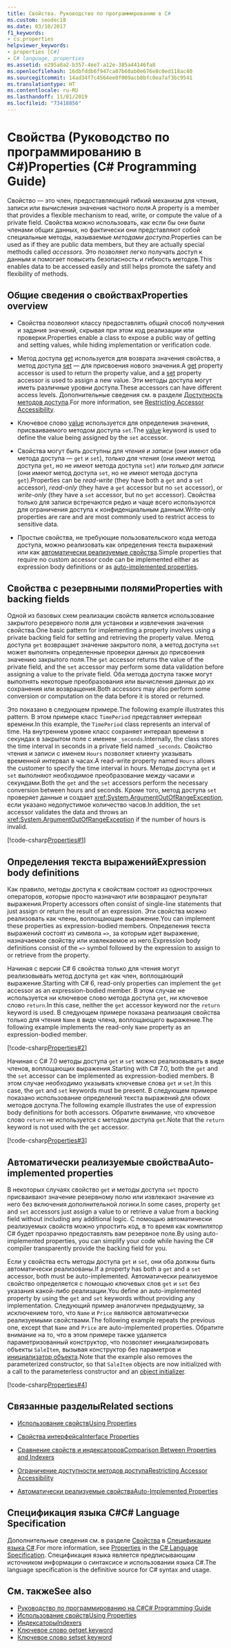 ```yaml
---
title: Свойства. Руководство по программированию в C#
ms.custom: seodec18
ms.date: 03/10/2017
f1_keywords:
- cs.properties
helpviewer_keywords:
- properties [C#]
- C# language, properties
ms.assetid: e295a8a2-b357-4ee7-a12e-385a44146fa8
ms.openlocfilehash: 16dbfddb6f947ca07b60ab0e676e8c0ed118ac40
ms.sourcegitcommit: 14ad34f7c4564ee0f009acb8bfc0ea7af3bc9541
ms.translationtype: HT
ms.contentlocale: ru-RU
ms.lasthandoff: 11/01/2019
ms.locfileid: "73418856"
---
```

# <a name="properties-c-programming-guide"></a><span data-ttu-id="5eaa4-102">Свойства (Руководство по программированию в C#)</span><span class="sxs-lookup"><span data-stu-id="5eaa4-102">Properties (C# Programming Guide)</span></span>

<span data-ttu-id="5eaa4-103">Свойство — это член, предоставляющий гибкий механизм для чтения, записи или вычисления значения частного поля.</span><span class="sxs-lookup"><span data-stu-id="5eaa4-103">A property is a member that provides a flexible mechanism to read, write, or compute the value of a private field.</span></span> <span data-ttu-id="5eaa4-104">Свойства можно использовать, как если бы они были членами общих данных, но фактически они представляют собой специальные методы, называемые *методами доступа*.</span><span class="sxs-lookup"><span data-stu-id="5eaa4-104">Properties can be used as if they are public data members, but they are actually special methods called *accessors*.</span></span> <span data-ttu-id="5eaa4-105">Это позволяет легко получать доступ к данным и помогает повысить безопасность и гибкость методов.</span><span class="sxs-lookup"><span data-stu-id="5eaa4-105">This enables data to be accessed easily and still helps promote the safety and flexibility of methods.</span></span>  

## <a name="properties-overview"></a><span data-ttu-id="5eaa4-106">Общие сведения о свойствах</span><span class="sxs-lookup"><span data-stu-id="5eaa4-106">Properties overview</span></span>  
  
- <span data-ttu-id="5eaa4-107">Свойства позволяют классу предоставлять общий способ получения и задания значений, скрывая при этом код реализации или проверки.</span><span class="sxs-lookup"><span data-stu-id="5eaa4-107">Properties enable a class to expose a public way of getting and setting values, while hiding implementation or verification code.</span></span>  
  
- <span data-ttu-id="5eaa4-108">Метод доступа [get](../../language-reference/keywords/get.md) используется для возврата значения свойства, а метод доступа [set](../../language-reference/keywords/set.md) — для присвоения нового значения.</span><span class="sxs-lookup"><span data-stu-id="5eaa4-108">A [get](../../language-reference/keywords/get.md) property accessor is used to return the property value, and a [set](../../language-reference/keywords/set.md) property accessor is used to assign a new value.</span></span> <span data-ttu-id="5eaa4-109">Эти методы доступа могут иметь различные уровни доступа.</span><span class="sxs-lookup"><span data-stu-id="5eaa4-109">These accessors can have different access levels.</span></span> <span data-ttu-id="5eaa4-110">Дополнительные сведения см. в разделе [Доступность методов доступа](./restricting-accessor-accessibility.md).</span><span class="sxs-lookup"><span data-stu-id="5eaa4-110">For more information, see [Restricting Accessor Accessibility](./restricting-accessor-accessibility.md).</span></span>  
  
- <span data-ttu-id="5eaa4-111">Ключевое слово [value](../../language-reference/keywords/value.md) используется для определения значения, присваиваемого методом доступа `set`.</span><span class="sxs-lookup"><span data-stu-id="5eaa4-111">The [value](../../language-reference/keywords/value.md) keyword is used to define the value being assigned by the `set` accessor.</span></span>  
- <span data-ttu-id="5eaa4-112">Свойства могут быть доступны для *чтения и записи* (они имеют оба метода доступа — `get` и `set`), *только для чтения* (они имеют метод доступа `get`, но не имеют метода доступа `set`) или *только для записи* (они имеют метод доступа `set`, но не имеют метода доступа `get`).</span><span class="sxs-lookup"><span data-stu-id="5eaa4-112">Properties can be *read-write* (they have both a `get` and a `set` accessor), *read-only* (they have a `get` accessor but no `set` accessor), or *write-only* (they have a `set` accessor, but no `get` accessor).</span></span> <span data-ttu-id="5eaa4-113">Свойства только для записи встречаются редко и чаще всего используются для ограничения доступа к конфиденциальным данным.</span><span class="sxs-lookup"><span data-stu-id="5eaa4-113">Write-only properties are rare and are most commonly used to restrict access to sensitive data.</span></span>

- <span data-ttu-id="5eaa4-114">Простые свойства, не требующие пользовательского кода метода доступа, можно реализовать как определения текста выражений или как [автоматически реализуемые свойства](./auto-implemented-properties.md).</span><span class="sxs-lookup"><span data-stu-id="5eaa4-114">Simple properties that require no custom accessor code can be implemented either as expression body definitions or as [auto-implemented properties](./auto-implemented-properties.md).</span></span>
 
## <a name="properties-with-backing-fields"></a><span data-ttu-id="5eaa4-115">Свойства с резервными полями</span><span class="sxs-lookup"><span data-stu-id="5eaa4-115">Properties with backing fields</span></span>

<span data-ttu-id="5eaa4-116">Одной из базовых схем реализации свойств является использование закрытого резервного поля для установки и извлечения значения свойства.</span><span class="sxs-lookup"><span data-stu-id="5eaa4-116">One basic pattern for implementing a property involves using a private backing field for setting and retrieving the property value.</span></span> <span data-ttu-id="5eaa4-117">Метод доступа `get` возвращает значение закрытого поля, а метод доступа `set` может выполнять определенные проверки данных до присвоения значению закрытого поля.</span><span class="sxs-lookup"><span data-stu-id="5eaa4-117">The `get` accessor returns the value of the private field, and the `set` accessor may perform some data validation before assigning a value to the private field.</span></span> <span data-ttu-id="5eaa4-118">Оба метода доступа также могут выполнять некоторые преобразования или вычисления данных до их сохранения или возвращения.</span><span class="sxs-lookup"><span data-stu-id="5eaa4-118">Both accessors may also perform some conversion or computation on the data before it is stored or returned.</span></span>

<span data-ttu-id="5eaa4-119">Это показано в следующем примере.</span><span class="sxs-lookup"><span data-stu-id="5eaa4-119">The following example illustrates this pattern.</span></span> <span data-ttu-id="5eaa4-120">В этом примере класс `TimePeriod` представляет интервал времени.</span><span class="sxs-lookup"><span data-stu-id="5eaa4-120">In this example, the `TimePeriod` class represents an interval of time.</span></span> <span data-ttu-id="5eaa4-121">На внутреннем уровне класс сохраняет интервал времени в секундах в закрытом поле с именем `_seconds`.</span><span class="sxs-lookup"><span data-stu-id="5eaa4-121">Internally, the class stores the time interval in seconds in a private field named `_seconds`.</span></span> <span data-ttu-id="5eaa4-122">Свойство чтения и записи с именем `Hours` позволяет клиенту указывать временной интервал в часах.</span><span class="sxs-lookup"><span data-stu-id="5eaa4-122">A read-write property named `Hours` allows the customer to specify the time interval in hours.</span></span> <span data-ttu-id="5eaa4-123">Методы доступа `get` и `set` выполняют необходимое преобразование между часами и секундами.</span><span class="sxs-lookup"><span data-stu-id="5eaa4-123">Both the `get` and the `set` accessors perform the necessary conversion between hours and seconds.</span></span> <span data-ttu-id="5eaa4-124">Кроме того, метод доступа `set` проверяет данные и создает <xref:System.ArgumentOutOfRangeException>, если указано недопустимое количество часов.</span><span class="sxs-lookup"><span data-stu-id="5eaa4-124">In addition, the `set` accessor validates the data and throws an <xref:System.ArgumentOutOfRangeException> if the number of hours is invalid.</span></span> 
   
 [!code-csharp[Properties#1](../../../../samples/snippets/csharp/programming-guide/classes-and-structs/properties-1.cs)]  
  
## <a name="expression-body-definitions"></a><span data-ttu-id="5eaa4-125">Определения текста выражений</span><span class="sxs-lookup"><span data-stu-id="5eaa4-125">Expression body definitions</span></span>  

 <span data-ttu-id="5eaa4-126">Как правило, методы доступа к свойствам состоят из однострочных операторов, которые просто назначают или возвращают результат выражения.</span><span class="sxs-lookup"><span data-stu-id="5eaa4-126">Property accessors often consist of single-line statements that just assign or return the result of an expression.</span></span> <span data-ttu-id="5eaa4-127">Эти свойства можно реализовать как члены, воплощающие выражение.</span><span class="sxs-lookup"><span data-stu-id="5eaa4-127">You can implement these properties as expression-bodied members.</span></span> <span data-ttu-id="5eaa4-128">Определения текста выражений состоят из символа `=>`, за которым идет выражение, назначаемое свойству или извлекаемое из него.</span><span class="sxs-lookup"><span data-stu-id="5eaa4-128">Expression body definitions consist of the `=>` symbol followed by the expression to assign to or retrieve from the property.</span></span>

 <span data-ttu-id="5eaa4-129">Начиная с версии C# 6 свойства только для чтения могут реализовывать метод доступа `get` как член, воплощающий выражение.</span><span class="sxs-lookup"><span data-stu-id="5eaa4-129">Starting with C# 6, read-only properties can implement the `get` accessor as an expression-bodied member.</span></span> <span data-ttu-id="5eaa4-130">В этом случае не используется ни ключевое слово метода доступа `get`, ни ключевое слово `return`.</span><span class="sxs-lookup"><span data-stu-id="5eaa4-130">In this case, neither the `get` accessor keyword nor the `return` keyword is used.</span></span> <span data-ttu-id="5eaa4-131">В следующем примере показана реализация свойства только для чтения `Name` в виде члена, воплощающего выражение.</span><span class="sxs-lookup"><span data-stu-id="5eaa4-131">The following example implements the read-only `Name` property as an expression-bodied member.</span></span>

 [!code-csharp[Properties#2](../../../../samples/snippets/csharp/programming-guide/classes-and-structs/properties-2.cs)]  

 <span data-ttu-id="5eaa4-132">Начиная с C# 7.0 методы доступа `get` и `set` можно реализовывать в виде членов, воплощающих выражения.</span><span class="sxs-lookup"><span data-stu-id="5eaa4-132">Starting with C# 7.0, both the `get` and the `set` accessor can be implemented as expression-bodied members.</span></span> <span data-ttu-id="5eaa4-133">В этом случае необходимо указывать ключевые слова `get` и `set`.</span><span class="sxs-lookup"><span data-stu-id="5eaa4-133">In this case, the `get` and `set` keywords must be present.</span></span> <span data-ttu-id="5eaa4-134">В следующем примере показано использование определений текста выражений для обоих методов доступа.</span><span class="sxs-lookup"><span data-stu-id="5eaa4-134">The following example illustrates the use of expression body definitions for both accessors.</span></span> <span data-ttu-id="5eaa4-135">Обратите внимание, что ключевое слово `return` не используется с методом доступа `get`.</span><span class="sxs-lookup"><span data-stu-id="5eaa4-135">Note that the `return` keyword is not used with the `get` accessor.</span></span>
 
  [!code-csharp[Properties#3](../../../../samples/snippets/csharp/programming-guide/classes-and-structs/properties-3.cs)]  

## <a name="auto-implemented-properties"></a><span data-ttu-id="5eaa4-136">Автоматически реализуемые свойства</span><span class="sxs-lookup"><span data-stu-id="5eaa4-136">Auto-implemented properties</span></span>

<span data-ttu-id="5eaa4-137">В некоторых случаях свойство `get` и методы доступа `set` просто присваивают значение резервному полю или извлекают значение из него без включения дополнительной логики.</span><span class="sxs-lookup"><span data-stu-id="5eaa4-137">In some cases, property `get` and `set` accessors just assign a value to or retrieve a value from a backing field without including any additional logic.</span></span> <span data-ttu-id="5eaa4-138">С помощью автоматически реализуемых свойств можно упростить код, в то время как компилятор C# будет прозрачно предоставлять вам резервное поле.</span><span class="sxs-lookup"><span data-stu-id="5eaa4-138">By using auto-implemented properties, you can simplify your code while having the C# compiler transparently provide the backing field for you.</span></span> 

<span data-ttu-id="5eaa4-139">Если у свойства есть методы доступа `get` и `set`, они оба должны быть автоматически реализованы.</span><span class="sxs-lookup"><span data-stu-id="5eaa4-139">If a property has both a `get` and a `set` accessor, both must be auto-implemented.</span></span> <span data-ttu-id="5eaa4-140">Автоматически реализуемое свойство определяется с помощью ключевых слов `get` и `set` без указания какой-либо реализации.</span><span class="sxs-lookup"><span data-stu-id="5eaa4-140">You define an auto-implemented property by using the `get` and `set` keywords without providing any implementation.</span></span> <span data-ttu-id="5eaa4-141">Следующий пример аналогичен предыдущему, за исключением того, что `Name` и `Price` являются автоматически реализуемыми свойствами.</span><span class="sxs-lookup"><span data-stu-id="5eaa4-141">The following example repeats the previous one, except that `Name` and `Price` are auto-implemented properties.</span></span> <span data-ttu-id="5eaa4-142">Обратите внимание на то, что в этом примере также удаляется параметризованный конструктор, что позволяет инициализировать объекты `SaleItem`, вызывая конструктор без параметров и [инициализатор объекта](object-and-collection-initializers.md).</span><span class="sxs-lookup"><span data-stu-id="5eaa4-142">Note that the example also removes the parameterized constructor, so that `SaleItem` objects are now initialized with a call to the parameterless constructor and an [object initializer](object-and-collection-initializers.md).</span></span>

  [!code-csharp[Properties#4](../../../../samples/snippets/csharp/programming-guide/classes-and-structs/properties-4.cs)]  

## <a name="related-sections"></a><span data-ttu-id="5eaa4-143">Связанные разделы</span><span class="sxs-lookup"><span data-stu-id="5eaa4-143">Related sections</span></span>  
  
- [<span data-ttu-id="5eaa4-144">Использование свойств</span><span class="sxs-lookup"><span data-stu-id="5eaa4-144">Using Properties</span></span>](./using-properties.md)  
  
- [<span data-ttu-id="5eaa4-145">Свойства интерфейса</span><span class="sxs-lookup"><span data-stu-id="5eaa4-145">Interface Properties</span></span>](./interface-properties.md)  
  
- [<span data-ttu-id="5eaa4-146">Сравнение свойств и индексаторов</span><span class="sxs-lookup"><span data-stu-id="5eaa4-146">Comparison Between Properties and Indexers</span></span>](../indexers/comparison-between-properties-and-indexers.md)  
  
- [<span data-ttu-id="5eaa4-147">Ограничение доступности методов доступа</span><span class="sxs-lookup"><span data-stu-id="5eaa4-147">Restricting Accessor Accessibility</span></span>](./restricting-accessor-accessibility.md)  
  
- [<span data-ttu-id="5eaa4-148">Автоматически реализуемые свойства</span><span class="sxs-lookup"><span data-stu-id="5eaa4-148">Auto-Implemented Properties</span></span>](./auto-implemented-properties.md)  
  
## <a name="c-language-specification"></a><span data-ttu-id="5eaa4-149">Спецификация языка C#</span><span class="sxs-lookup"><span data-stu-id="5eaa4-149">C# Language Specification</span></span>  

<span data-ttu-id="5eaa4-150">Дополнительные сведения см. в разделе [Свойства](~/_csharplang/spec/classes.md#properties) в [Спецификации языка C#](/dotnet/csharp/language-reference/language-specification/introduction).</span><span class="sxs-lookup"><span data-stu-id="5eaa4-150">For more information, see [Properties](~/_csharplang/spec/classes.md#properties) in the [C# Language Specification](/dotnet/csharp/language-reference/language-specification/introduction).</span></span> <span data-ttu-id="5eaa4-151">Спецификация языка является предписывающим источником информации о синтаксисе и использовании языка C#.</span><span class="sxs-lookup"><span data-stu-id="5eaa4-151">The language specification is the definitive source for C# syntax and usage.</span></span>
  
## <a name="see-also"></a><span data-ttu-id="5eaa4-152">См. также</span><span class="sxs-lookup"><span data-stu-id="5eaa4-152">See also</span></span>

- [<span data-ttu-id="5eaa4-153">Руководство по программированию на C#</span><span class="sxs-lookup"><span data-stu-id="5eaa4-153">C# Programming Guide</span></span>](../index.md)
- [<span data-ttu-id="5eaa4-154">Использование свойств</span><span class="sxs-lookup"><span data-stu-id="5eaa4-154">Using Properties</span></span>](./using-properties.md)
- [<span data-ttu-id="5eaa4-155">Индексаторы</span><span class="sxs-lookup"><span data-stu-id="5eaa4-155">Indexers</span></span>](../indexers/index.md)
- [<span data-ttu-id="5eaa4-156">Ключевое слово get</span><span class="sxs-lookup"><span data-stu-id="5eaa4-156">get keyword</span></span>](../../language-reference/keywords/get.md)
- [<span data-ttu-id="5eaa4-157">Ключевое слово set</span><span class="sxs-lookup"><span data-stu-id="5eaa4-157">set keyword</span></span>](../../language-reference/keywords/set.md)
